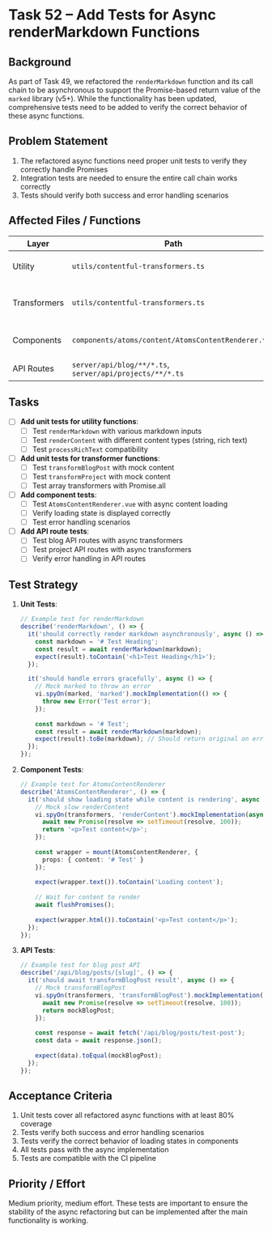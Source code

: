 # Task 52 – Add Tests for Async renderMarkdown Functions

## Background

As part of Task 49, we refactored the `renderMarkdown` function and its call chain to be asynchronous to support the Promise-based return value of the `marked` library (v5+). While the functionality has been updated, comprehensive tests need to be added to verify the correct behavior of these async functions.

## Problem Statement

1. The refactored async functions need proper unit tests to verify they correctly handle Promises
2. Integration tests are needed to ensure the entire call chain works correctly
3. Tests should verify both success and error handling scenarios

## Affected Files / Functions

| Layer | Path | Symbols |
|-------|------|---------|
| Utility | `utils/contentful-transformers.ts` | `renderMarkdown`, `renderContent`, `processRichText` |
| Transformers | `utils/contentful-transformers.ts` | `transformBlogPost`, `transformProject`, `transformBlogPosts`, `transformProjects` |
| Components | `components/atoms/content/AtomsContentRenderer.vue` | Component behavior with async content |
| API Routes | `server/api/blog/**/*.ts`, `server/api/projects/**/*.ts` | API endpoints with async transformers |

## Tasks

- [ ] **Add unit tests for utility functions**:
  - [ ] Test `renderMarkdown` with various markdown inputs
  - [ ] Test `renderContent` with different content types (string, rich text)
  - [ ] Test `processRichText` compatibility

- [ ] **Add unit tests for transformer functions**:
  - [ ] Test `transformBlogPost` with mock content
  - [ ] Test `transformProject` with mock content
  - [ ] Test array transformers with Promise.all

- [ ] **Add component tests**:
  - [ ] Test `AtomsContentRenderer.vue` with async content loading
  - [ ] Verify loading state is displayed correctly
  - [ ] Test error handling scenarios

- [ ] **Add API route tests**:
  - [ ] Test blog API routes with async transformers
  - [ ] Test project API routes with async transformers
  - [ ] Verify error handling in API routes

## Test Strategy

1. **Unit Tests**:
   ```typescript
   // Example test for renderMarkdown
   describe('renderMarkdown', () => {
     it('should correctly render markdown asynchronously', async () => {
       const markdown = '# Test Heading';
       const result = await renderMarkdown(markdown);
       expect(result).toContain('<h1>Test Heading</h1>');
     });

     it('should handle errors gracefully', async () => {
       // Mock marked to throw an error
       vi.spyOn(marked, 'marked').mockImplementation(() => {
         throw new Error('Test error');
       });
       
       const markdown = '# Test';
       const result = await renderMarkdown(markdown);
       expect(result).toBe(markdown); // Should return original on error
     });
   });
   ```

2. **Component Tests**:
   ```typescript
   // Example test for AtomsContentRenderer
   describe('AtomsContentRenderer', () => {
     it('should show loading state while content is rendering', async () => {
       // Mock slow renderContent
       vi.spyOn(transformers, 'renderContent').mockImplementation(async () => {
         await new Promise(resolve => setTimeout(resolve, 100));
         return '<p>Test content</p>';
       });
       
       const wrapper = mount(AtomsContentRenderer, {
         props: { content: '# Test' }
       });
       
       expect(wrapper.text()).toContain('Loading content');
       
       // Wait for content to render
       await flushPromises();
       
       expect(wrapper.html()).toContain('<p>Test content</p>');
     });
   });
   ```

3. **API Tests**:
   ```typescript
   // Example test for blog post API
   describe('/api/blog/posts/[slug]', () => {
     it('should await transformBlogPost result', async () => {
       // Mock transformBlogPost
       vi.spyOn(transformers, 'transformBlogPost').mockImplementation(async () => {
         await new Promise(resolve => setTimeout(resolve, 100));
         return mockBlogPost;
       });
       
       const response = await fetch('/api/blog/posts/test-post');
       const data = await response.json();
       
       expect(data).toEqual(mockBlogPost);
     });
   });
   ```

## Acceptance Criteria

1. Unit tests cover all refactored async functions with at least 80% coverage
2. Tests verify both success and error handling scenarios
3. Tests verify the correct behavior of loading states in components
4. All tests pass with the async implementation
5. Tests are compatible with the CI pipeline

## Priority / Effort

Medium priority, medium effort. These tests are important to ensure the stability of the async refactoring but can be implemented after the main functionality is working.
